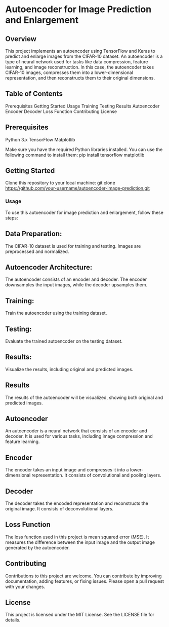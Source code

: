 # Autoencoder for Image Prediction and Enlargement

## Overview
This project implements an autoencoder using TensorFlow and Keras to predict and enlarge images from the CIFAR-10 dataset. An autoencoder is a type of neural network
used for tasks like data compression, feature learning, and image reconstruction. In this case, the autoencoder takes CIFAR-10 images, compresses them into a lower-dimensional
representation, and then reconstructs them to their original dimensions.


## Table of Contents
Prerequisites
Getting Started
Usage
Training
Testing
Results
Autoencoder
Encoder
Decoder
Loss Function
Contributing
License

## Prerequisites
Python 3.x
TensorFlow
Matplotlib

Make sure you have the required Python libraries installed. You can use the following command to install them:
pip install tensorflow matplotlib

## Getting Started
Clone this repository to your local machine:
git clone https://github.com/your-username/autoencoder-image-prediction.git

### Usage
To use this autoencoder for image prediction and enlargement, follow these steps:

## Data Preparation: 
The CIFAR-10 dataset is used for training and testing. Images are preprocessed and normalized.

## Autoencoder Architecture:
The autoencoder consists of an encoder and decoder. The encoder downsamples the input images, while the decoder upsamples them.

## Training: 
Train the autoencoder using the training dataset.

## Testing:
Evaluate the trained autoencoder on the testing dataset.

## Results:
Visualize the results, including original and predicted images.

## Results
The results of the autoencoder will be visualized, showing both original and predicted images.

## Autoencoder
An autoencoder is a neural network that consists of an encoder and decoder. It is used for various tasks, including image compression and feature learning.

## Encoder
The encoder takes an input image and compresses it into a lower-dimensional representation. It consists of convolutional and pooling layers.

## Decoder
The decoder takes the encoded representation and reconstructs the original image. It consists of deconvolutional layers.

## Loss Function
The loss function used in this project is mean squared error (MSE). It measures the difference between the input image and the output image generated by the autoencoder.

## Contributing
Contributions to this project are welcome. You can contribute by improving documentation, adding features, or fixing issues. Please open a pull request with your changes.

## License
This project is licensed under the MIT License. See the LICENSE file for details.
